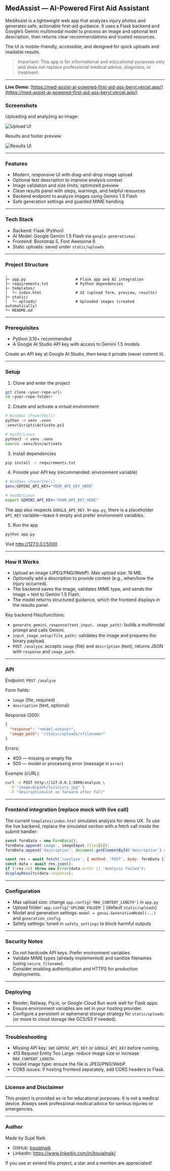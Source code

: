 ## MedAssist — AI-Powered First Aid Assistant

MedAssist is a lightweight web app that analyzes injury photos and generates safe, actionable first-aid guidance. It uses a Flask backend and Google’s Gemini multimodal model to process an image and optional text description, then returns clear recommendations and trusted resources.

The UI is mobile-friendly, accessible, and designed for quick uploads and readable results.

> Important: This app is for informational and educational purposes only and does not replace professional medical advice, diagnosis, or treatment.

---
**Live Demo:** [https://med-assist-ai-powered-first-aid-ass-beryl.vercel.app/](https://med-assist-ai-powered-first-aid-ass-beryl.vercel.app/)
### Screenshots

Uploading and analyzing an image:

![Upload UI](DemoImage1.png)

Results and footer preview:

![Results UI](DemoImage2.png)

---

### Features
- Modern, responsive UI with drag-and-drop image upload
- Optional text description to improve analysis context
- Image validation and size limits; optimized preview
- Clean results panel with steps, warnings, and helpful resources
- Backend endpoint to analyze images using Gemini 1.5 Flash
- Safe generation settings and guarded MIME handling

---

### Tech Stack
- Backend: Flask (Python)
- AI Model: Google Gemini 1.5 Flash via `google-generativeai`
- Frontend: Bootstrap 5, Font Awesome 6
- Static uploads: saved under `static/uploads`

---

### Project Structure
```
.
├─ app.py                      # Flask app and AI integration
├─ requirements.txt            # Python dependencies
├─ templates/
│  └─ index.html               # UI (upload form, preview, results)
├─ static/
│  └─ uploads/                 # Uploaded images (created automatically)
└─ README.md
```

---

### Prerequisites
- Python 3.10+ recommended
- A Google AI Studio API key with access to Gemini 1.5 models

Create an API key at Google AI Studio, then keep it private (never commit it).

---

### Setup
1) Clone and enter the project
```bash
git clone <your-repo-url>
cd <your-repo-folder>
```

2) Create and activate a virtual environment
```bash
# Windows (PowerShell)
python -m venv .venv
.venv\Scripts\Activate.ps1

# macOS/Linux
python3 -m venv .venv
source .venv/bin/activate
```

3) Install dependencies
```bash
pip install -r requirements.txt
```

4) Provide your API key (recommended: environment variable)
```bash
# Windows (PowerShell)
$env:GEMINI_API_KEY="YOUR_API_KEY_HERE"

# macOS/Linux
export GEMINI_API_KEY="YOUR_API_KEY_HERE"
```

The app also respects `GOOGLE_API_KEY`. In `app.py`, there is a placeholder `API_KEY` variable—leave it empty and prefer environment variables.

5) Run the app
```bash
python app.py
```

Visit http://127.0.0.1:5000

---

### How It Works
- Upload an image (JPEG/PNG/WebP). Max upload size: 16 MB.
- Optionally add a description to provide context (e.g., when/how the injury occurred).
- The backend saves the image, validates MIME type, and sends the image + text to Gemini 1.5 Flash.
- The model returns structured guidance, which the frontend displays in the results panel.

Key backend files/functions:
- `generate_gemini_response(text_input, image_path)`: builds a multimodal prompt and calls Gemini.
- `input_image_setup(file_path)`: validates the image and prepares the binary payload.
- `POST /analyze`: accepts `image` (file) and `description` (text), returns JSON with `response` and `image_path`.

---

### API
Endpoint: `POST /analyze`

Form fields:
- `image` (file, required)
- `description` (text, optional)

Response (200):
```json
{
  "response": "<model-output>",
  "image_path": "/static/uploads/<filename>"
}
```

Errors:
- 400 — missing or empty file
- 500 — model or processing error (message in `error`)

Example (cURL):
```bash
curl -X POST http://127.0.0.1:5000/analyze \
  -F "image=@/path/to/injury.jpg" \
  -F "description=Cut on forearm after fall"
```

---

### Frontend integration (replace mock with live call)
The current `templates/index.html` simulates analysis for demo UX. To use the live backend, replace the simulated section with a fetch call inside the submit handler:

```javascript
const formData = new FormData();
formData.append('image', imageInput.files[0]);
formData.append('description', document.getElementById('description').value || '');

const res = await fetch('/analyze', { method: 'POST', body: formData });
const data = await res.json();
if (!res.ok) throw new Error(data.error || 'Analysis failed');
displayResults(data.response);
```

---

### Configuration
- Max upload size: change `app.config['MAX_CONTENT_LENGTH']` in `app.py`
- Upload folder: `app.config['UPLOAD_FOLDER']` (default `static/uploads`)
- Model and generation settings: `model = genai.GenerativeModel(...)` and `generation_config`
- Safety settings: tuned in `safety_settings` to block harmful outputs

---

### Security Notes
- Do not hardcode API keys. Prefer environment variables.
- Validate MIME types (already implemented) and sanitize filenames (using `secure_filename`).
- Consider enabling authentication and HTTPS for production deployments.

---

### Deploying
- Render, Railway, Fly.io, or Google Cloud Run work well for Flask apps.
- Ensure environment variables are set in your hosting provider.
- Configure a persistent or ephemeral storage strategy for `static/uploads` (or move to cloud storage like GCS/S3 if needed).

---

### Troubleshooting
- Missing API key: set `GEMINI_API_KEY` or `GOOGLE_API_KEY` before running.
- 413 Request Entity Too Large: reduce image size or increase `MAX_CONTENT_LENGTH`.
- Invalid image type: ensure the file is JPEG/PNG/WebP.
- CORS issues: if hosting frontend separately, add CORS headers to Flask.

---

### License and Disclaimer
This project is provided as-is for educational purposes. It is not a medical device. Always seek professional medical advice for serious injuries or emergencies.

---

### Author
Made by Sujal Naik

- GitHub: [bsujalnaik](https://github.com/bsujalnaik)
- LinkedIn: https://www.linkedin.com/in/bsujalnaik/

If you use or extend this project, a star and a mention are appreciated!
